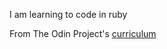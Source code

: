 I am learning to code in ruby

From The Odin Project's [curriculum](http://www.theodinproject.com/courses/web-development-101/lessons/html-css)
